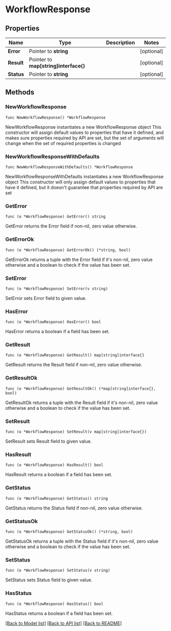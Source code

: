 # WorkflowResponse

## Properties

Name | Type | Description | Notes
------------ | ------------- | ------------- | -------------
**Error** | Pointer to **string** |  | [optional] 
**Result** | Pointer to **map[string]interface{}** |  | [optional] 
**Status** | Pointer to **string** |  | [optional] 

## Methods

### NewWorkflowResponse

`func NewWorkflowResponse() *WorkflowResponse`

NewWorkflowResponse instantiates a new WorkflowResponse object
This constructor will assign default values to properties that have it defined,
and makes sure properties required by API are set, but the set of arguments
will change when the set of required properties is changed

### NewWorkflowResponseWithDefaults

`func NewWorkflowResponseWithDefaults() *WorkflowResponse`

NewWorkflowResponseWithDefaults instantiates a new WorkflowResponse object
This constructor will only assign default values to properties that have it defined,
but it doesn't guarantee that properties required by API are set

### GetError

`func (o *WorkflowResponse) GetError() string`

GetError returns the Error field if non-nil, zero value otherwise.

### GetErrorOk

`func (o *WorkflowResponse) GetErrorOk() (*string, bool)`

GetErrorOk returns a tuple with the Error field if it's non-nil, zero value otherwise
and a boolean to check if the value has been set.

### SetError

`func (o *WorkflowResponse) SetError(v string)`

SetError sets Error field to given value.

### HasError

`func (o *WorkflowResponse) HasError() bool`

HasError returns a boolean if a field has been set.

### GetResult

`func (o *WorkflowResponse) GetResult() map[string]interface{}`

GetResult returns the Result field if non-nil, zero value otherwise.

### GetResultOk

`func (o *WorkflowResponse) GetResultOk() (*map[string]interface{}, bool)`

GetResultOk returns a tuple with the Result field if it's non-nil, zero value otherwise
and a boolean to check if the value has been set.

### SetResult

`func (o *WorkflowResponse) SetResult(v map[string]interface{})`

SetResult sets Result field to given value.

### HasResult

`func (o *WorkflowResponse) HasResult() bool`

HasResult returns a boolean if a field has been set.

### GetStatus

`func (o *WorkflowResponse) GetStatus() string`

GetStatus returns the Status field if non-nil, zero value otherwise.

### GetStatusOk

`func (o *WorkflowResponse) GetStatusOk() (*string, bool)`

GetStatusOk returns a tuple with the Status field if it's non-nil, zero value otherwise
and a boolean to check if the value has been set.

### SetStatus

`func (o *WorkflowResponse) SetStatus(v string)`

SetStatus sets Status field to given value.

### HasStatus

`func (o *WorkflowResponse) HasStatus() bool`

HasStatus returns a boolean if a field has been set.


[[Back to Model list]](../README.md#documentation-for-models) [[Back to API list]](../README.md#documentation-for-api-endpoints) [[Back to README]](../README.md)


